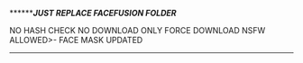 *****************************************JUST  REPLACE FACEFUSION FOLDER***********************************



NO HASH CHECK
NO DOWNLOAD ONLY FORCE DOWNLOAD
NSFW ALLOWED>-
FACE MASK UPDATED



**************************************************************************************************************************
